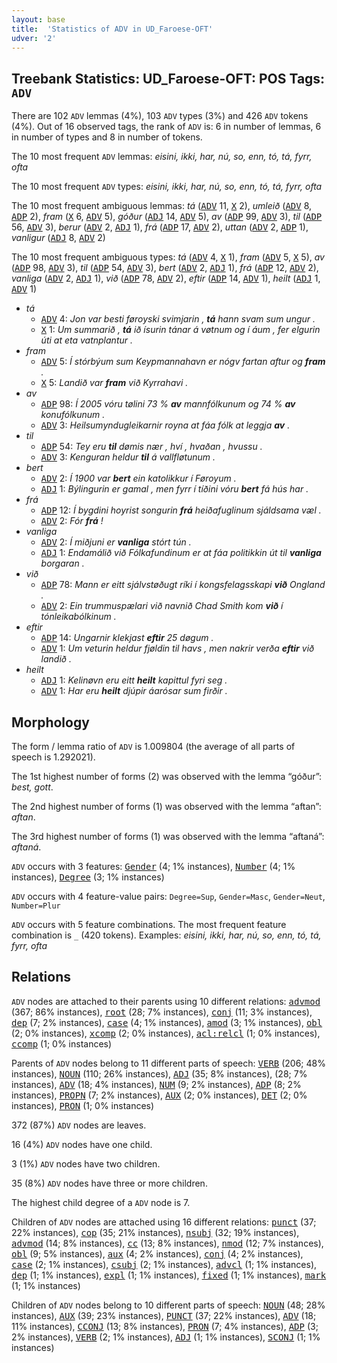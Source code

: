 ```yaml
---
layout: base
title:  'Statistics of ADV in UD_Faroese-OFT'
udver: '2'
---
```


## Treebank Statistics: UD_Faroese-OFT: POS Tags: `ADV`

There are 102 `ADV` lemmas (4%), 103 `ADV` types (3%) and 426 `ADV` tokens (4%).
Out of 16 observed tags, the rank of `ADV` is: 6 in number of lemmas, 6 in number of types and 8 in number of tokens.

The 10 most frequent `ADV` lemmas: <em>eisini, ikki, har, nú, so, enn, tó, tá, fyrr, ofta</em>

The 10 most frequent `ADV` types:  <em>eisini, ikki, har, nú, so, enn, tó, tá, fyrr, ofta</em>

The 10 most frequent ambiguous lemmas: <em>tá</em> (<tt><a href="fo_oft-pos-ADV.html">ADV</a></tt> 11, <tt><a href="fo_oft-pos-X.html">X</a></tt> 2), <em>umleið</em> (<tt><a href="fo_oft-pos-ADV.html">ADV</a></tt> 8, <tt><a href="fo_oft-pos-ADP.html">ADP</a></tt> 2), <em>fram</em> (<tt><a href="fo_oft-pos-X.html">X</a></tt> 6, <tt><a href="fo_oft-pos-ADV.html">ADV</a></tt> 5), <em>góður</em> (<tt><a href="fo_oft-pos-ADJ.html">ADJ</a></tt> 14, <tt><a href="fo_oft-pos-ADV.html">ADV</a></tt> 5), <em>av</em> (<tt><a href="fo_oft-pos-ADP.html">ADP</a></tt> 99, <tt><a href="fo_oft-pos-ADV.html">ADV</a></tt> 3), <em>til</em> (<tt><a href="fo_oft-pos-ADP.html">ADP</a></tt> 56, <tt><a href="fo_oft-pos-ADV.html">ADV</a></tt> 3), <em>berur</em> (<tt><a href="fo_oft-pos-ADV.html">ADV</a></tt> 2, <tt><a href="fo_oft-pos-ADJ.html">ADJ</a></tt> 1), <em>frá</em> (<tt><a href="fo_oft-pos-ADP.html">ADP</a></tt> 17, <tt><a href="fo_oft-pos-ADV.html">ADV</a></tt> 2), <em>uttan</em> (<tt><a href="fo_oft-pos-ADV.html">ADV</a></tt> 2, <tt><a href="fo_oft-pos-ADP.html">ADP</a></tt> 1), <em>vanligur</em> (<tt><a href="fo_oft-pos-ADJ.html">ADJ</a></tt> 8, <tt><a href="fo_oft-pos-ADV.html">ADV</a></tt> 2)

The 10 most frequent ambiguous types:  <em>tá</em> (<tt><a href="fo_oft-pos-ADV.html">ADV</a></tt> 4, <tt><a href="fo_oft-pos-X.html">X</a></tt> 1), <em>fram</em> (<tt><a href="fo_oft-pos-ADV.html">ADV</a></tt> 5, <tt><a href="fo_oft-pos-X.html">X</a></tt> 5), <em>av</em> (<tt><a href="fo_oft-pos-ADP.html">ADP</a></tt> 98, <tt><a href="fo_oft-pos-ADV.html">ADV</a></tt> 3), <em>til</em> (<tt><a href="fo_oft-pos-ADP.html">ADP</a></tt> 54, <tt><a href="fo_oft-pos-ADV.html">ADV</a></tt> 3), <em>bert</em> (<tt><a href="fo_oft-pos-ADV.html">ADV</a></tt> 2, <tt><a href="fo_oft-pos-ADJ.html">ADJ</a></tt> 1), <em>frá</em> (<tt><a href="fo_oft-pos-ADP.html">ADP</a></tt> 12, <tt><a href="fo_oft-pos-ADV.html">ADV</a></tt> 2), <em>vanliga</em> (<tt><a href="fo_oft-pos-ADV.html">ADV</a></tt> 2, <tt><a href="fo_oft-pos-ADJ.html">ADJ</a></tt> 1), <em>við</em> (<tt><a href="fo_oft-pos-ADP.html">ADP</a></tt> 78, <tt><a href="fo_oft-pos-ADV.html">ADV</a></tt> 2), <em>eftir</em> (<tt><a href="fo_oft-pos-ADP.html">ADP</a></tt> 14, <tt><a href="fo_oft-pos-ADV.html">ADV</a></tt> 1), <em>heilt</em> (<tt><a href="fo_oft-pos-ADJ.html">ADJ</a></tt> 1, <tt><a href="fo_oft-pos-ADV.html">ADV</a></tt> 1)


* <em>tá</em>
  * <tt><a href="fo_oft-pos-ADV.html">ADV</a></tt> 4: <em>Jon var besti føroyski svimjarin , <b>tá</b> hann svam sum ungur .</em>
  * <tt><a href="fo_oft-pos-X.html">X</a></tt> 1: <em>Um summarið , <b>tá</b> ið ísurin tánar á vøtnum og í áum , fer elgurin úti at eta vatnplantur .</em>
* <em>fram</em>
  * <tt><a href="fo_oft-pos-ADV.html">ADV</a></tt> 5: <em>Í stórbýum sum Keypmannahavn er nógv fartan aftur og <b>fram</b> .</em>
  * <tt><a href="fo_oft-pos-X.html">X</a></tt> 5: <em>Landið var <b>fram</b> við Kyrrahavi .</em>
* <em>av</em>
  * <tt><a href="fo_oft-pos-ADP.html">ADP</a></tt> 98: <em>Í 2005 vóru tølini 73 % <b>av</b> mannfólkunum og 74 % <b>av</b> konufólkunum .</em>
  * <tt><a href="fo_oft-pos-ADV.html">ADV</a></tt> 3: <em>Heilsumyndugleikarnir royna at fáa fólk at leggja <b>av</b> .</em>
* <em>til</em>
  * <tt><a href="fo_oft-pos-ADP.html">ADP</a></tt> 54: <em>Tey eru <b>til</b> dømis nær , hví , hvaðan , hvussu .</em>
  * <tt><a href="fo_oft-pos-ADV.html">ADV</a></tt> 3: <em>Kenguran heldur <b>til</b> á vallfløtunum .</em>
* <em>bert</em>
  * <tt><a href="fo_oft-pos-ADV.html">ADV</a></tt> 2: <em>Í 1900 var <b>bert</b> ein katolikkur í Føroyum .</em>
  * <tt><a href="fo_oft-pos-ADJ.html">ADJ</a></tt> 1: <em>Býlingurin er gamal , men fyrr í tíðini vóru <b>bert</b> fá hús har .</em>
* <em>frá</em>
  * <tt><a href="fo_oft-pos-ADP.html">ADP</a></tt> 12: <em>Í bygdini hoyrist songurin <b>frá</b> heiðafuglinum sjáldsama væl .</em>
  * <tt><a href="fo_oft-pos-ADV.html">ADV</a></tt> 2: <em>Fór <b>frá</b> !</em>
* <em>vanliga</em>
  * <tt><a href="fo_oft-pos-ADV.html">ADV</a></tt> 2: <em>Í miðjuni er <b>vanliga</b> stórt tún .</em>
  * <tt><a href="fo_oft-pos-ADJ.html">ADJ</a></tt> 1: <em>Endamálið við Fólkafundinum er at fáa politikkin út til <b>vanliga</b> borgaran .</em>
* <em>við</em>
  * <tt><a href="fo_oft-pos-ADP.html">ADP</a></tt> 78: <em>Mann er eitt sjálvstøðugt ríki í kongsfelagsskapi <b>við</b> Ongland .</em>
  * <tt><a href="fo_oft-pos-ADV.html">ADV</a></tt> 2: <em>Ein trummuspælari við navnið Chad Smith kom <b>við</b> í tónleikabólkinum .</em>
* <em>eftir</em>
  * <tt><a href="fo_oft-pos-ADP.html">ADP</a></tt> 14: <em>Ungarnir klekjast <b>eftir</b> 25 døgum .</em>
  * <tt><a href="fo_oft-pos-ADV.html">ADV</a></tt> 1: <em>Um veturin heldur fjøldin til havs , men nakrir verða <b>eftir</b> við landið .</em>
* <em>heilt</em>
  * <tt><a href="fo_oft-pos-ADJ.html">ADJ</a></tt> 1: <em>Kelinøvn eru eitt <b>heilt</b> kapittul fyri seg .</em>
  * <tt><a href="fo_oft-pos-ADV.html">ADV</a></tt> 1: <em>Har eru <b>heilt</b> djúpir áarósar sum firðir .</em>

## Morphology

The form / lemma ratio of `ADV` is 1.009804 (the average of all parts of speech is 1.292021).

The 1st highest number of forms (2) was observed with the lemma “góður”: <em>best, gott</em>.

The 2nd highest number of forms (1) was observed with the lemma “aftan”: <em>aftan</em>.

The 3rd highest number of forms (1) was observed with the lemma “aftaná”: <em>aftaná</em>.

`ADV` occurs with 3 features: <tt><a href="fo_oft-feat-Gender.html">Gender</a></tt> (4; 1% instances), <tt><a href="fo_oft-feat-Number.html">Number</a></tt> (4; 1% instances), <tt><a href="fo_oft-feat-Degree.html">Degree</a></tt> (3; 1% instances)

`ADV` occurs with 4 feature-value pairs: `Degree=Sup`, `Gender=Masc`, `Gender=Neut`, `Number=Plur`

`ADV` occurs with 5 feature combinations.
The most frequent feature combination is `_` (420 tokens).
Examples: <em>eisini, ikki, har, nú, so, enn, tó, tá, fyrr, ofta</em>


## Relations

`ADV` nodes are attached to their parents using 10 different relations: <tt><a href="fo_oft-dep-advmod.html">advmod</a></tt> (367; 86% instances), <tt><a href="fo_oft-dep-root.html">root</a></tt> (28; 7% instances), <tt><a href="fo_oft-dep-conj.html">conj</a></tt> (11; 3% instances), <tt><a href="fo_oft-dep-dep.html">dep</a></tt> (7; 2% instances), <tt><a href="fo_oft-dep-case.html">case</a></tt> (4; 1% instances), <tt><a href="fo_oft-dep-amod.html">amod</a></tt> (3; 1% instances), <tt><a href="fo_oft-dep-obl.html">obl</a></tt> (2; 0% instances), <tt><a href="fo_oft-dep-xcomp.html">xcomp</a></tt> (2; 0% instances), <tt><a href="fo_oft-dep-acl-relcl.html">acl:relcl</a></tt> (1; 0% instances), <tt><a href="fo_oft-dep-ccomp.html">ccomp</a></tt> (1; 0% instances)

Parents of `ADV` nodes belong to 11 different parts of speech: <tt><a href="fo_oft-pos-VERB.html">VERB</a></tt> (206; 48% instances), <tt><a href="fo_oft-pos-NOUN.html">NOUN</a></tt> (110; 26% instances), <tt><a href="fo_oft-pos-ADJ.html">ADJ</a></tt> (35; 8% instances),  (28; 7% instances), <tt><a href="fo_oft-pos-ADV.html">ADV</a></tt> (18; 4% instances), <tt><a href="fo_oft-pos-NUM.html">NUM</a></tt> (9; 2% instances), <tt><a href="fo_oft-pos-ADP.html">ADP</a></tt> (8; 2% instances), <tt><a href="fo_oft-pos-PROPN.html">PROPN</a></tt> (7; 2% instances), <tt><a href="fo_oft-pos-AUX.html">AUX</a></tt> (2; 0% instances), <tt><a href="fo_oft-pos-DET.html">DET</a></tt> (2; 0% instances), <tt><a href="fo_oft-pos-PRON.html">PRON</a></tt> (1; 0% instances)

372 (87%) `ADV` nodes are leaves.

16 (4%) `ADV` nodes have one child.

3 (1%) `ADV` nodes have two children.

35 (8%) `ADV` nodes have three or more children.

The highest child degree of a `ADV` node is 7.

Children of `ADV` nodes are attached using 16 different relations: <tt><a href="fo_oft-dep-punct.html">punct</a></tt> (37; 22% instances), <tt><a href="fo_oft-dep-cop.html">cop</a></tt> (35; 21% instances), <tt><a href="fo_oft-dep-nsubj.html">nsubj</a></tt> (32; 19% instances), <tt><a href="fo_oft-dep-advmod.html">advmod</a></tt> (14; 8% instances), <tt><a href="fo_oft-dep-cc.html">cc</a></tt> (13; 8% instances), <tt><a href="fo_oft-dep-nmod.html">nmod</a></tt> (12; 7% instances), <tt><a href="fo_oft-dep-obl.html">obl</a></tt> (9; 5% instances), <tt><a href="fo_oft-dep-aux.html">aux</a></tt> (4; 2% instances), <tt><a href="fo_oft-dep-conj.html">conj</a></tt> (4; 2% instances), <tt><a href="fo_oft-dep-case.html">case</a></tt> (2; 1% instances), <tt><a href="fo_oft-dep-csubj.html">csubj</a></tt> (2; 1% instances), <tt><a href="fo_oft-dep-advcl.html">advcl</a></tt> (1; 1% instances), <tt><a href="fo_oft-dep-dep.html">dep</a></tt> (1; 1% instances), <tt><a href="fo_oft-dep-expl.html">expl</a></tt> (1; 1% instances), <tt><a href="fo_oft-dep-fixed.html">fixed</a></tt> (1; 1% instances), <tt><a href="fo_oft-dep-mark.html">mark</a></tt> (1; 1% instances)

Children of `ADV` nodes belong to 10 different parts of speech: <tt><a href="fo_oft-pos-NOUN.html">NOUN</a></tt> (48; 28% instances), <tt><a href="fo_oft-pos-AUX.html">AUX</a></tt> (39; 23% instances), <tt><a href="fo_oft-pos-PUNCT.html">PUNCT</a></tt> (37; 22% instances), <tt><a href="fo_oft-pos-ADV.html">ADV</a></tt> (18; 11% instances), <tt><a href="fo_oft-pos-CCONJ.html">CCONJ</a></tt> (13; 8% instances), <tt><a href="fo_oft-pos-PRON.html">PRON</a></tt> (7; 4% instances), <tt><a href="fo_oft-pos-ADP.html">ADP</a></tt> (3; 2% instances), <tt><a href="fo_oft-pos-VERB.html">VERB</a></tt> (2; 1% instances), <tt><a href="fo_oft-pos-ADJ.html">ADJ</a></tt> (1; 1% instances), <tt><a href="fo_oft-pos-SCONJ.html">SCONJ</a></tt> (1; 1% instances)

